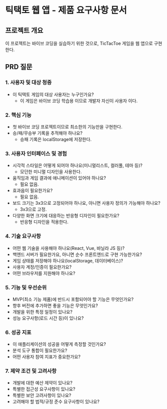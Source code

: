 # 틱택토 웹 앱 - 제품 요구사항 문서

## 프로젝트 개요
이 프로젝트는 바이브 코딩을 실습하기 위한 것으로, TicTacToe 게임을 웹 앱으로 구현한다.

## PRD 질문

### 1. 사용자 및 대상 청중
- 이 틱택토 게임의 대상 사용자는 누구인가요?
  - 이 게임은 바이브 코딩 학습용 이므로 개발자 자신이 사용자 이다.

### 2. 핵심 기능
- 첫 바이브 코딩 프로젝트이므로 최소한의 기능만을 구현한다.
- 승/패/무승부 기록을 추적해야 하나요?
  - 승패 기록은 localStorage에 저장한다.

### 3. 사용자 인터페이스 및 경험
- 시각적 스타일은 어떻게 되어야 하나요(미니멀리스트, 컬러풀, 테마 등)?
  - 모던한 미니멀 디자인을 사용한다.
- 움직임과 게임 결과에 애니메이션이 있어야 하나요?
  - 필요 없음.
- 효과음이 필요한가요?
  - 필요 없음.
- 보드 크기는 3x3으로 고정되어야 하나요, 아니면 사용자 정의가 가능해야 하나요?
  - 3x3으로 고정.
- 다양한 화면 크기에 대응하는 반응형 디자인이 필요한가요?
  - 반응형 디자인을 적용한다.

### 4. 기술 요구사항
- 어떤 웹 기술을 사용해야 하나요(React, Vue, 바닐라 JS 등)?
- 백엔드 서버가 필요한가요, 아니면 순수 프론트엔드로 구현 가능한가요?
- 게임 상태를 저장해야 하나요(localStorage, 데이터베이스)?
- 사용자 계정/인증이 필요한가요?
- 어떤 브라우저를 지원해야 하나요?

### 5. 기능 및 우선순위
- MVP(최소 기능 제품)에 반드시 포함되어야 할 기능은 무엇인가요?
- 향후 버전에 추가하면 좋을 기능은 무엇인가요?
- 개발을 위한 특정 일정이 있나요?
- 성능 요구사항(로드 시간 등)이 있나요?

### 6. 성공 지표
- 이 애플리케이션의 성공을 어떻게 측정할 것인가요?
- 분석 도구 통합이 필요한가요?
- 어떤 사용자 참여 지표가 중요한가요?

### 7. 제약 조건 및 고려사항
- 개발에 대한 예산 제약이 있나요?
- 특별한 접근성 요구사항이 있나요?
- 특별한 보안 고려사항이 있나요?
- 고려해야 할 법적/규정 준수 요구사항이 있나요?
